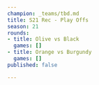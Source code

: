 ```yaml
---
champion: _teams/tbd.md
title: S21 Rec - Play Offs
season: 21
rounds:
- title: Olive vs Black
  games: []
- title: Orange vs Burgundy
  games: []
published: false

---
```

